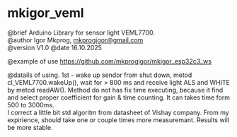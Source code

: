# mkigor_veml

@brief		Arduino Library for sensor light VEML7700.<br>
@author		Igor Mkprog, mkprogigor@gmail.com<br>
@version	V1.0	@date	16.10.2025<br>

@example	of use https://github.com/mkprogigor/mkigor_esp32c3_ws<br>

@datails	of using. 1st - wake up sendor from shut down, metod cl_VEML7700.wakeUp(), wait for > 800 ms and receive light ALS and WHITE by metod readAW(). Method do not has fix time executing, because it find and select proper coefficient for gain & time counting. It can takes time form 500 to 3000ms.<br>
I correct a little bit std algoritm from datasheet of Vishay company. From my expirience, should take one or couple times more measuremant. Results will be more stable.<br>
